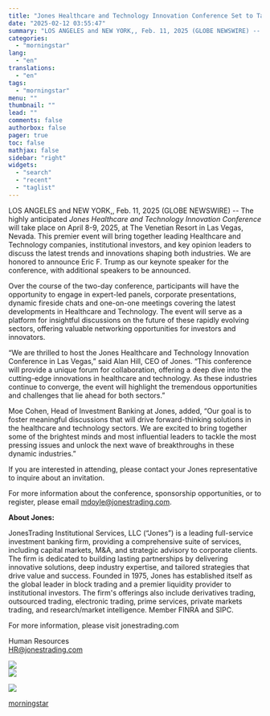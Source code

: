 ```yaml
---
title: "Jones Healthcare and Technology Innovation Conference Set to Take Place at the Venetian Resort in Las Vegas, NV, April 8-9, 2025"
date: "2025-02-12 03:55:47"
summary: "LOS ANGELES and NEW YORK,, Feb. 11, 2025 (GLOBE NEWSWIRE) -- The highly anticipated Jones Healthcare and Technology Innovation Conference will take place on April 8-9, 2025, at The Venetian Resort in Las Vegas, Nevada. This premier event will bring together leading Healthcare and Technology companies, institutional investors, and key..."
categories:
  - "morningstar"
lang:
  - "en"
translations:
  - "en"
tags:
  - "morningstar"
menu: ""
thumbnail: ""
lead: ""
comments: false
authorbox: false
pager: true
toc: false
mathjax: false
sidebar: "right"
widgets:
  - "search"
  - "recent"
  - "taglist"
---
```


LOS ANGELES and NEW YORK,, Feb. 11, 2025 (GLOBE NEWSWIRE) -- The highly anticipated *Jones Healthcare and Technology Innovation Conference* will take place on April 8-9, 2025, at The Venetian Resort in Las Vegas, Nevada. This premier event will bring together leading Healthcare and Technology companies, institutional investors, and key opinion leaders to discuss the latest trends and innovations shaping both industries. We are honored to announce Eric F. Trump as our keynote speaker for the conference, with additional speakers to be announced.

Over the course of the two-day conference, participants will have the opportunity to engage in expert-led panels, corporate presentations, dynamic fireside chats and one-on-one meetings covering the latest developments in Healthcare and Technology. The event will serve as a platform for insightful discussions on the future of these rapidly evolving sectors, offering valuable networking opportunities for investors and innovators.

“We are thrilled to host the Jones Healthcare and Technology Innovation Conference in Las Vegas,” said Alan Hill, CEO of Jones. “This conference will provide a unique forum for collaboration, offering a deep dive into the cutting-edge innovations in healthcare and technology. As these industries continue to converge, the event will highlight the tremendous opportunities and challenges that lie ahead for both sectors.”

Moe Cohen, Head of Investment Banking at Jones, added, “Our goal is to foster meaningful discussions that will drive forward-thinking solutions in the healthcare and technology sectors. We are excited to bring together some of the brightest minds and most influential leaders to tackle the most pressing issues and unlock the next wave of breakthroughs in these dynamic industries.”

If you are interested in attending, please contact your Jones representative to inquire about an invitation.

For more information about the conference, sponsorship opportunities, or to register, please email [mdoyle@jonestrading.com](https://www.globenewswire.com/Tracker?data=jtMsS4n70OfgPXkUD6D2exJoK-SwHdeglxNLRqkzTxGBt-WQcOzSRpQJtybA0hIeL26dKqB8JXeiuzLHng_aqptXDx3y3EobyuXsAxDNvRw=).

**About Jones:**

JonesTrading Institutional Services, LLC (“Jones”) is a leading full-service investment banking firm, providing a comprehensive suite of services, including capital markets, M&A, and strategic advisory to corporate clients. The firm is dedicated to building lasting partnerships by delivering innovative solutions, deep industry expertise, and tailored strategies that drive value and success. Founded in 1975, Jones has established itself as the global leader in block trading and a premier liquidity provider to institutional investors. The firm's offerings also include derivatives trading, outsourced trading, electronic trading, prime services, private markets trading, and research/market intelligence. Member FINRA and SIPC.

For more information, please visit jonestrading.com

Human Resources  
HR@jonestrading.com

 ![](https://www.globenewswire.com/newsroom/ti?nf=OTM1NjcwNyM2NzQ2MTk0IzIyOTczMTI=)   
 ![](https://ml.globenewswire.com/media/YzM0Y2U2ZjQtOTg0OS00YWI5LWE5ZGItZTJiYjk3NDJlNTAwLTEzMDg4NjI=/tiny/JonesTrading.png)

 [![](https://ml.globenewswire.com/media/e4dc0b66-1a81-4261-8523-8a84434cef3a/small/jonesblockblue-copy-jpg.jpg)](https://www.globenewswire.com/NewsRoom/AttachmentNg/e4dc0b66-1a81-4261-8523-8a84434cef3a)

[morningstar](https://www.morningstar.com/news/globe-newswire/9356707/jones-healthcare-and-technology-innovation-conference-set-to-take-place-at-the-venetian-resort-in-las-vegas-nv-april-8-9-2025)
